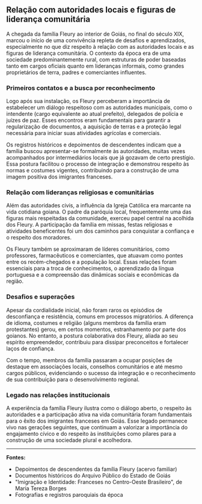 ## Relação com autoridades locais e figuras de liderança comunitária

A chegada da família Fleury ao interior de Goiás, no final do século XIX, marcou o início de uma convivência repleta de desafios e aprendizados, especialmente no que diz respeito à relação com as autoridades locais e as figuras de liderança comunitária. O contexto da época era de uma sociedade predominantemente rural, com estruturas de poder baseadas tanto em cargos oficiais quanto em lideranças informais, como grandes proprietários de terra, padres e comerciantes influentes.

### Primeiros contatos e a busca por reconhecimento

Logo após sua instalação, os Fleury perceberam a importância de estabelecer um diálogo respeitoso com as autoridades municipais, como o intendente (cargo equivalente ao atual prefeito), delegados de polícia e juízes de paz. Esses encontros eram fundamentais para garantir a regularização de documentos, a aquisição de terras e a proteção legal necessária para iniciar suas atividades agrícolas e comerciais.

Os registros históricos e depoimentos de descendentes indicam que a família buscou apresentar-se formalmente às autoridades, muitas vezes acompanhados por intermediários locais que já gozavam de certo prestígio. Essa postura facilitou o processo de integração e demonstrou respeito às normas e costumes vigentes, contribuindo para a construção de uma imagem positiva dos imigrantes franceses.

### Relação com lideranças religiosas e comunitárias

Além das autoridades civis, a influência da Igreja Católica era marcante na vida cotidiana goiana. O padre da paróquia local, frequentemente uma das figuras mais respeitadas da comunidade, exerceu papel central na acolhida dos Fleury. A participação da família em missas, festas religiosas e atividades beneficentes foi um dos caminhos para conquistar a confiança e o respeito dos moradores.

Os Fleury também se aproximaram de líderes comunitários, como professores, farmacêuticos e comerciantes, que atuavam como pontes entre os recém-chegados e a população local. Essas relações foram essenciais para a troca de conhecimentos, o aprendizado da língua portuguesa e a compreensão das dinâmicas sociais e econômicas da região.

### Desafios e superações

Apesar da cordialidade inicial, não foram raros os episódios de desconfiança e resistência, comuns em processos migratórios. A diferença de idioma, costumes e religião (alguns membros da família eram protestantes) gerou, em certos momentos, estranhamento por parte dos goianos. No entanto, a postura colaborativa dos Fleury, aliada ao seu espírito empreendedor, contribuiu para dissipar preconceitos e fortalecer laços de confiança.

Com o tempo, membros da família passaram a ocupar posições de destaque em associações locais, conselhos comunitários e até mesmo cargos públicos, evidenciando o sucesso da integração e o reconhecimento de sua contribuição para o desenvolvimento regional.

### Legado nas relações institucionais

A experiência da família Fleury ilustra como o diálogo aberto, o respeito às autoridades e a participação ativa na vida comunitária foram fundamentais para o êxito dos imigrantes franceses em Goiás. Esse legado permanece vivo nas gerações seguintes, que continuam a valorizar a importância do engajamento cívico e do respeito às instituições como pilares para a construção de uma sociedade plural e acolhedora.

---

**Fontes:**  
- Depoimentos de descendentes da família Fleury (acervo familiar)  
- Documentos históricos do Arquivo Público do Estado de Goiás  
- "Imigração e Identidade: Franceses no Centro-Oeste Brasileiro", de Maria Tereza Borges  
- Fotografias e registros paroquiais da época